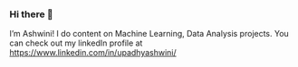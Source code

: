 ### Hi there  👋

I’m  Ashwini! I do content on Machine Learning, Data Analysis projects.
You can check out my linkedIn profile at https://www.linkedin.com/in/upadhyashwini/

